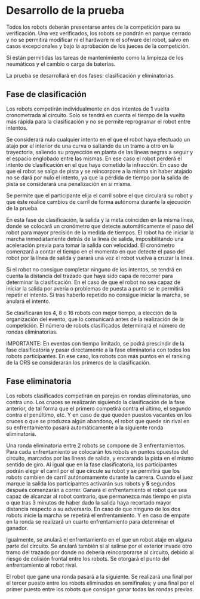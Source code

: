 # Desarrollo de la prueba

Todos los robots deberán presentarse antes de la competición para su verificación. Una vez verificados, los robots se pondrán en parque cerrado y no se permitirá modificar ni el hardware ni el sofware del robot, salvo en casos excepcionales y bajo la aprobación de los jueces de la competición.

Sí están permitidas las tareas de mantenimiento como la limpieza de los neumáticos y el cambio o carga de baterías.

La prueba se desarrollará en dos fases: clasificación y eliminatorias.

## Fase de clasificación

Los robots competirán individualmente en dos intentos de **1** vuelta cronometrada al circuito. Solo se tendrá en cuenta el tiempo de la vuelta más rápida para la clasificación y no se permite reprogramar el robot entre intentos.

Se considerará nulo cualquier intento en el que el robot haya efectuado un atajo por el interior de una curva o saltando de un tramo a otro en la trayectoria, saliendo su proyección en planta de las líneas negras a seguir y el espacio englobado entre las mismas. En ese caso el robot perderá el intento de clasificación en el que haya cometido la infracción. En caso de que el robot se salga de pista y se reincorpore a la misma sin haber atajado no se dará por nulo el intento, ya que la pérdida de tiempo por la salida de pista se considerará una penalización en sí misma.

Se permite que el participante elija el carril sobre el que circulará su robot y que éste realice cambios de carril de forma autónoma durante la ejecución de la prueba.

En esta fase de clasificación, la salida y la meta coinciden en la misma línea, donde se colocará un cronómetro que detecte automáticamente el paso del robot para mayor precisión de la medida de tiempos. El robot ha de iniciar la marcha inmediatamente detrás de la línea de salida, imposibilitando una aceleración previa para tomar la salida con velocidad. El cronómetro comenzará a contar el tiempo en el momento en que detecte el paso del robot por la línea de salida y parará una vez el robot vuelva a cruzar la línea.

Si el robot no consigue completar ninguno de los intentos, se tendrá en cuenta la distancia del trazado que haya sido capa de recorrer para determinar la clasificación. En el caso de que el robot no sea capaz de iniciar la salida por avería o problemas de puesta a punto se le permitirá repetir el intento. Si tras haberlo repetido no consigue iniciar la marcha, se anulará el intento.

Se clasificarán los 4, 8 o 16 robots con mejor tiempo, a elección de la organización del evento, que lo comunicará antes de la realización de la competición. El número de robots clasificados determinará el número de rondas eliminatorias.

IMPORTANTE: En eventos con tiempo limitado, se podrá prescindir de la fase clasificatoria y pasar directamente a la fase eliminatoria con todos los robots participantes. En ese caso, los robots con más puntos en el ranking de la ORS se considerarán los primeros de la clasificación.

## Fase eliminatoria

Los robots clasificados competirán en parejas en rondas eliminatorias, uno contra uno. Los cruces se realizarán siguiendo la clasificación de la fase anterior, de tal forma que el primero competirá contra el último, el segundo contra el penúltimo, etc. Y en caso de que queden puestos vacantes en los cruces o que se produzca algún abandono, el robot que quede sin rival en su enfrentamiento pasará automáticamente a la siguiente ronda eliminatoria.

Una ronda eliminatoria entre 2 robots se compone de 3 enfrentamientos. Para cada enfrentamiento se colocarán los robots en puntos opuestos del circuito, marcados por las líneas de salida, y encarando la pista en el mismo sentido de giro. Al igual que en la fase clasificatoria, los participantes podrán elegir el carril por el que circule su robot y se permitirá que los robots cambien de carril autónomamente durante la carrera. Cuando el juez marque la salida los participantes activarán sus robots y **5** segundos después comenzarán a correr. Ganará el enfrentamiento el robot que sea capaz de alcanzar al robot contrario, que permanezca más tiempo en pista o que tras 3 minutos de haber dado la salida haya recortado mayor distancia respecto a su adversario. En caso de que ninguno de los dos robots inicie la marcha se repetirá el enfrentamiento. Y en caso de empate en la ronda se realizará un cuarto enfrentamiento para determinar el ganador.

Igualmente, se anulará el enfrentamiento en el que un robot ataje en alguna parte del circuito. Se anulará también si al salirse por el exterior invade otro tramo del trazado por donde no debería reincorporarse al circuito, debido al riesgo de colisión frontal entre los robots. Se otorgará el punto del enfrentamiento al robot rival.

El robot que gane una ronda pasará a la siguiente. Se realizará una final por el tercer puesto entre los robots eliminados en semifinales; y una final por el primer puesto entre los robots que consigan ganar todas las rondas previas.
